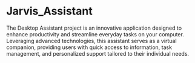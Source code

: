 # Jarvis_Assistant
The Desktop Assistant project is an innovative application designed to enhance productivity  and streamline everyday tasks on your computer. Leveraging advanced technologies, this assistant serves as a virtual companion, providing users with quick access to information, task  management, and personalized support tailored to their individual needs. 
